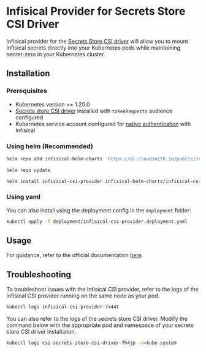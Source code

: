 # Infisical Provider for Secrets Store CSI Driver

Infisical provider for the [Secrets Store CSI driver](https://github.com/kubernetes-sigs/secrets-store-csi-driver) will allow you to mount Infisical secrets directly into your Kubernetes pods while maintaining secret-zero in your Kubernetes cluster.

## Installation

### Prerequisites

* Kubernetes version >= 1.20.0
* [Secrets store CSI driver](https://secrets-store-csi-driver.sigs.k8s.io/getting-started/installation.html) installed with `tokenRequests` audience configured
* Kubernetes service account configured for [native authentication](https://infisical.com/docs/documentation/platform/identities/kubernetes-auth) with Infisical

### Using helm (Recommended)
```bash
helm repo add infisical-helm-charts 'https://dl.cloudsmith.io/public/infisical/helm-charts/helm/charts' 
  
helm repo update

helm install infisical-csi-provider infisical-helm-charts/infisical-csi-provider
```

### Using yaml

You can also install using the deployment config in the `deployment` folder:

```bash
kubectl apply -f deployment/infisical-csi-provider.deployment.yaml
```

## Usage
For guidance, refer to the official documentation [here](https://infisical.com/docs/integrations/platforms/kubernetes-csi).

## Troubleshooting

To troubleshoot issues with the Infisical CSI provider, refer to the logs of the Infisical CSI provider running on the same node as your pod.

  ```bash
  kubectl logs infisical-csi-provider-7x44t
  ```

You can also refer to the logs of the secrets store CSI driver. Modify the command below with the appropriate pod and namespace of your secrets store CSI driver installation.

  ```bash
  kubectl logs csi-secrets-store-csi-driver-7h4jp -n=kube-system
  ```
